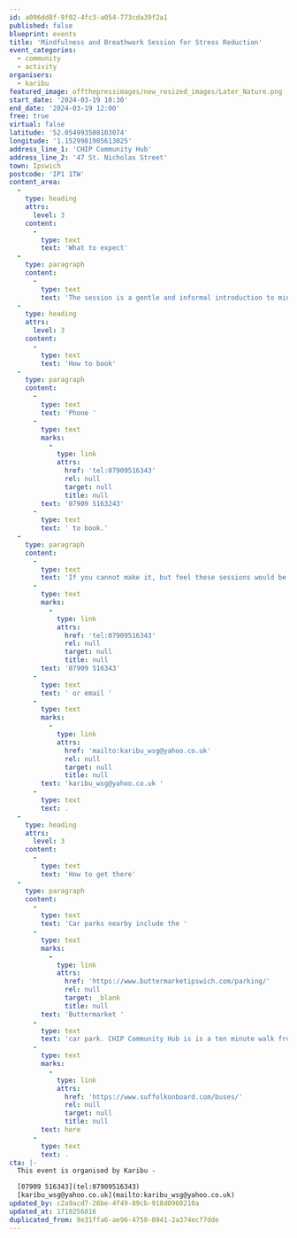 ```yaml
---
id: a096dd8f-9f02-4fc3-a054-773cda39f2a1
published: false
blueprint: events
title: 'Mindfulness and Breathwork Session for Stress Reduction'
event_categories:
  - community
  - activity
organisers:
  - karibu
featured_image: offthepressimages/new_resized_images/Later_Nature.png
start_date: '2024-03-19 10:30'
end_date: '2024-03-19 12:00'
free: true
virtual: false
latitude: '52.054993508103074'
longitude: '1.1529981905613025'
address_line_1: 'CHIP Community Hub'
address_line_2: '47 St. Nicholas Street'
town: Ipswich
postcode: 'IP1 1TW'
content_area:
  -
    type: heading
    attrs:
      level: 3
    content:
      -
        type: text
        text: 'What to expect'
  -
    type: paragraph
    content:
      -
        type: text
        text: 'The session is a gentle and informal introduction to mindfulness practice which assists people to understand how to reduce the stress response in a host of life situations.'
  -
    type: heading
    attrs:
      level: 3
    content:
      -
        type: text
        text: 'How to book'
  -
    type: paragraph
    content:
      -
        type: text
        text: 'Phone '
      -
        type: text
        marks:
          -
            type: link
            attrs:
              href: 'tel:07909516343'
              rel: null
              target: null
              title: null
        text: '07909 5163243'
      -
        type: text
        text: ' to book.'
  -
    type: paragraph
    content:
      -
        type: text
        text: 'If you cannot make it, but feel these sessions would be group for you or your community group, then please contact  '
      -
        type: text
        marks:
          -
            type: link
            attrs:
              href: 'tel:07909516343'
              rel: null
              target: null
              title: null
        text: '07909 516343'
      -
        type: text
        text: ' or email '
      -
        type: text
        marks:
          -
            type: link
            attrs:
              href: 'mailto:karibu_wsg@yahoo.co.uk'
              rel: null
              target: null
              title: null
        text: 'karibu_wsg@yahoo.co.uk '
      -
        type: text
        text: .
  -
    type: heading
    attrs:
      level: 3
    content:
      -
        type: text
        text: 'How to get there'
  -
    type: paragraph
    content:
      -
        type: text
        text: 'Car parks nearby include the '
      -
        type: text
        marks:
          -
            type: link
            attrs:
              href: 'https://www.buttermarketipswich.com/parking/'
              rel: null
              target: _blank
              title: null
        text: 'Buttermarket '
      -
        type: text
        text: 'car park. CHIP Community Hub is is a ten minute walk from Tower Ramparts bus station in the town centre - see the latest bus timetables '
      -
        type: text
        marks:
          -
            type: link
            attrs:
              href: 'https://www.suffolkonboard.com/buses/'
              rel: null
              target: null
              title: null
        text: here
      -
        type: text
        text: .
cta: |-
  This event is organised by Karibu -

  [07909 516343](tel:07909516343)
  [karibu_wsg@yahoo.co.uk](mailto:karibu_wsg@yahoo.co.uk)
updated_by: c2a9acd7-26be-4f49-89cb-918d0960210a
updated_at: 1710256816
duplicated_from: 9e31ffa6-ae96-4758-8941-2a374ecf7dde
---
```

